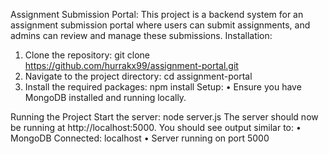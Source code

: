 Assignment Submission Portal:
	This project is a backend system for an assignment submission portal where users can submit assignments, and admins can review and manage these submissions.
Installation:
1. Clone the repository:
      	git clone https://github.com/hurrakx99/assignment-portal.git
2. Navigate to the project directory:
	cd assignment-portal
3. Install the required packages:
	npm install
Setup:
•	Ensure you have MongoDB installed and running locally.

Running the Project
Start the server:
	node server.js
The server should now be running at http://localhost:5000. You should see output similar to:
•	MongoDB Connected: localhost
•	Server running on port 5000

